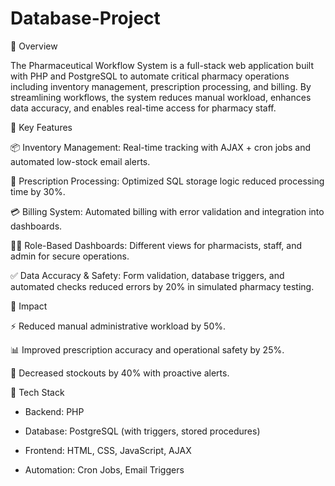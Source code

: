 # Database-Project
🔹 Overview

The Pharmaceutical Workflow System is a full-stack web application built with PHP and PostgreSQL to automate critical pharmacy operations including inventory management, prescription processing, and billing. By streamlining workflows, the system reduces manual workload, enhances data accuracy, and enables real-time access for pharmacy staff.


🔹 Key Features

📦 Inventory Management: Real-time tracking with AJAX + cron jobs and automated low-stock email alerts.

💊 Prescription Processing: Optimized SQL storage logic reduced processing time by 30%.

💳 Billing System: Automated billing with error validation and integration into dashboards.

👨‍⚕️ Role-Based Dashboards: Different views for pharmacists, staff, and admin for secure operations.

✅ Data Accuracy & Safety: Form validation, database triggers, and automated checks reduced errors by 20% in simulated pharmacy testing.



🔹 Impact

⚡ Reduced manual administrative workload by 50%.

📊 Improved prescription accuracy and operational safety by 25%.

🔔 Decreased stockouts by 40% with proactive alerts.




🔹 Tech Stack

* Backend: PHP

* Database: PostgreSQL (with triggers, stored procedures)

* Frontend: HTML, CSS, JavaScript, AJAX

* Automation: Cron Jobs, Email Triggers
